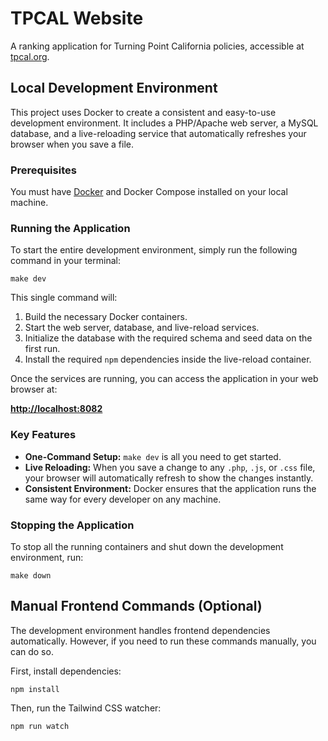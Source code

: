 # TPCAL Website

A ranking application for Turning Point California policies, accessible at [tpcal.org](http://tpcal.org).

## Local Development Environment

This project uses Docker to create a consistent and easy-to-use development environment. It includes a PHP/Apache web server, a MySQL database, and a live-reloading service that automatically refreshes your browser when you save a file.

### Prerequisites

You must have [Docker](https://www.docker.com/products/docker-desktop/) and Docker Compose installed on your local machine.

### Running the Application

To start the entire development environment, simply run the following command in your terminal:

```shell
make dev
```

This single command will:
1.  Build the necessary Docker containers.
2.  Start the web server, database, and live-reload services.
3.  Initialize the database with the required schema and seed data on the first run.
4.  Install the required `npm` dependencies inside the live-reload container.

Once the services are running, you can access the application in your web browser at:

**[http://localhost:8082](http://localhost:8082)**

### Key Features

*   **One-Command Setup:** `make dev` is all you need to get started.
*   **Live Reloading:** When you save a change to any `.php`, `.js`, or `.css` file, your browser will automatically refresh to show the changes instantly.
*   **Consistent Environment:** Docker ensures that the application runs the same way for every developer on any machine.

### Stopping the Application

To stop all the running containers and shut down the development environment, run:

```shell
make down
```

## Manual Frontend Commands (Optional)

The development environment handles frontend dependencies automatically. However, if you need to run these commands manually, you can do so.

First, install dependencies:
```shell
npm install
```

Then, run the Tailwind CSS watcher:
```shell
npm run watch
```

